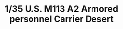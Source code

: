 ---
layout: product
title: "1/35 U.S. M113 A2 Armored personnel Carrier Desert"
price: "4500" 
desc: "Maketa"
img_path: "/assets/img/TAM35265.webp"
brand: "Tamiya"
available: false
special_offer: false
new: false
soon: false
cat: "010000"
subcat: "010300"
subsubcat: "0N/A"
sifra: "TAM35265"
popular: false
spec: false
---